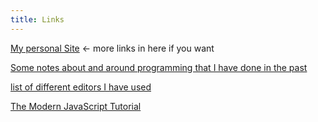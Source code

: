 ```yaml
---
title: Links
---
```


[My personal Site](http://thomaskoefod.com)  ← more links in here if you want

[Some notes about and around programming that I have done in the past](http://koefod.us/wp/)

[list of different editors I have used](http://koefod.us/wp/editors/)

[The Modern JavaScript Tutorial](https://javascript.info/)
